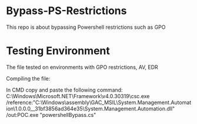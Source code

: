 # Bypass-PS-Restrictions
This repo is about bypassing Powershell restrictions such as GPO

# Testing Environment
The file tested on environments with GPO restrictions, AV, EDR

Compiling the file:

In CMD copy and paste the following command:
C:\Windows\Microsoft.NET\Framework\v4.0.30319\csc.exe /reference:"C:\Windows\assembly\GAC_MSIL\System.Management.Automation\1.0.0.0__31bf3856ad364e35\System.Management.Automation.dll" /out:POC.exe "powershellBypass.cs"
